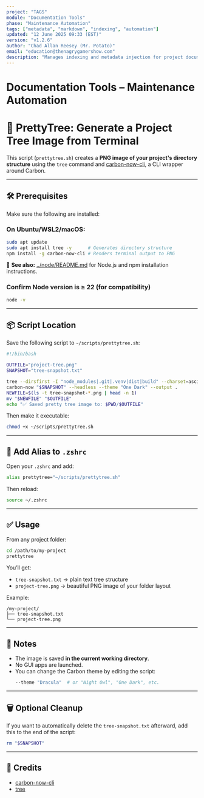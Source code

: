 ```yaml
---
project: "TAGS"
module: "Documentation Tools"
phase: "Maintenance Automation"
tags: ["metadata", "markdown", "indexing", "automation"]
updated: "12 June 2025 09:33 (EST)"
version: "v1.2.6"
author: "Chad Allan Reesey (Mr. Potato)"
email: "education@thenagrygamershow.com"
description: "Manages indexing and metadata injection for project documentation."
---
```


# Documentation Tools – Maintenance Automation
<!-- PATCHED v0.1.46 docs/Imaging/PrettyTree.md — Update Node version -->

# 📁 PrettyTree: Generate a Project Tree Image from Terminal

This script (`prettytree.sh`) creates a **PNG image of your project's directory structure** using the `tree` command and [carbon-now-cli](https://github.com/mixn/carbon-now-cli), a CLI wrapper around Carbon.

---

## 🛠️ Prerequisites

Make sure the following are installed:

### On Ubuntu/WSL2/macOS:

```bash
sudo apt update
sudo apt install tree -y      # Generates directory structure
npm install -g carbon-now-cli # Renders terminal output to PNG
```

📎 **See also:** [../node/README.md](../node/README.md) for Node.js and npm installation instructions.

### Confirm Node version is ≥ 22 (for compatibility)

```bash
node -v
```

---

## 📦 Script Location

Save the following script to `~/scripts/prettytree.sh`:

```bash
#!/bin/bash

OUTFILE="project-tree.png"
SNAPSHOT="tree-snapshot.txt"

tree --dirsfirst -I "node_modules|.git|.venv|dist|build" --charset=ascii > "$SNAPSHOT"
carbon-now "$SNAPSHOT" --headless --theme "One Dark" --output .
NEWFILE=$(ls -t tree-snapshot-*.png | head -n 1)
mv "$NEWFILE" "$OUTFILE"
echo "✅ Saved pretty tree image to: $PWD/$OUTFILE"
```

Then make it executable:

```bash
chmod +x ~/scripts/prettytree.sh
```

---

## 📎 Add Alias to `.zshrc`

Open your `.zshrc` and add:

```bash
alias prettytree="~/scripts/prettytree.sh"
```

Then reload:

```bash
source ~/.zshrc
```

---

## ✅ Usage

From any project folder:

```bash
cd /path/to/my-project
prettytree
```

You’ll get:

- `tree-snapshot.txt` → plain text tree structure
- `project-tree.png` → beautiful PNG image of your folder layout

Example:

```
/my-project/
├── tree-snapshot.txt
└── project-tree.png
```

---

## 🧠 Notes

- The image is saved **in the current working directory**.
- No GUI apps are launched.
- You can change the Carbon theme by editing the script:
  ```bash
  --theme "Dracula"  # or "Night Owl", "One Dark", etc.
  ```

---

## 🗑 Optional Cleanup

If you want to automatically delete the `tree-snapshot.txt` afterward, add this to the end of the script:

```bash
rm "$SNAPSHOT"
```

---

## 🎉 Credits

- [carbon-now-cli](https://github.com/mixn/carbon-now-cli)
- [tree](https://man7.org/linux/man-pages/man1/tree.1.html)

